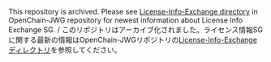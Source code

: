 This repository is archived. Please see [License-Info-Exchange directory](https://github.com/OpenChain-Project/OpenChain-JWG/tree/master/License-Info-Exchange) in OpenChain-JWG repository for newest information about License Info Exchange SG. / このリポジトリはアーカイブ化されました。ライセンス情報SGに関する最新の情報はOpenChain-JWGリポジトリの[License-Info-Exchangeディレクトリ](https://github.com/OpenChain-Project/OpenChain-JWG/tree/master/License-Info-Exchange)を参照してください。
